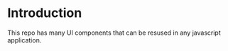 # Introduction

This repo has many UI components that can be resused in any javascript application.
